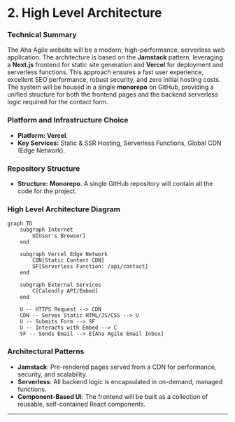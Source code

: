 # 2. High Level Architecture

### Technical Summary

The Aha Agile website will be a modern, high-performance, serverless web application. The architecture is based on the **Jamstack** pattern, leveraging a **Next.js** frontend for static site generation and **Vercel** for deployment and serverless functions. This approach ensures a fast user experience, excellent SEO performance, robust security, and zero initial hosting costs. The system will be housed in a single **monorepo** on GitHub, providing a unified structure for both the frontend pages and the backend serverless logic required for the contact form.

### Platform and Infrastructure Choice

*   **Platform:** **Vercel**.
*   **Key Services:** Static & SSR Hosting, Serverless Functions, Global CDN (Edge Network).

### Repository Structure

*   **Structure:** **Monorepo**. A single GitHub repository will contain all the code for the project.

### High Level Architecture Diagram

```mermaid
graph TD
    subgraph Internet
        U[User's Browser]
    end

    subgraph Vercel Edge Network
        CDN[Static Content CDN]
        SF[Serverless Function: /api/contact]
    end

    subgraph External Services
        C[Calendly API/Embed]
    end

    U -- HTTPS Request --> CDN
    CDN -- Serves Static HTML/JS/CSS --> U
    U -- Submits Form --> SF
    U -- Interacts with Embed --> C
    SF -- Sends Email --> E[Aha Agile Email Inbox]
```

### Architectural Patterns

*   **Jamstack**: Pre-rendered pages served from a CDN for performance, security, and scalability.
*   **Serverless**: All backend logic is encapsulated in on-demand, managed functions.
*   **Component-Based UI**: The frontend will be built as a collection of reusable, self-contained React components.

---
